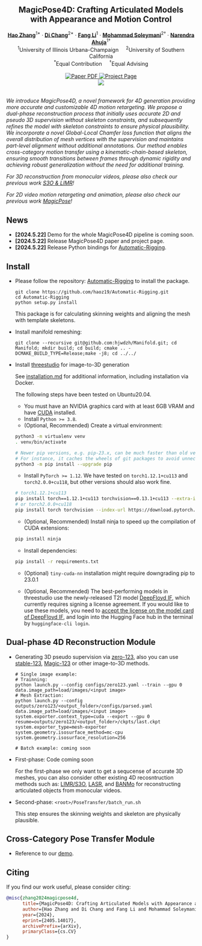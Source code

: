 <p align="center">

  <h2 align="center">MagicPose4D: Crafting Articulated Models <br>with Appearance and Motion Control</h2>
  <p align="center">
    <a href="https://haoz19.github.io/"><strong>Hao Zhang</strong></a><sup>1*</sup>
    ·  
    <a href="https://boese0601.github.io/"><strong>Di Chang</strong></a><sup>2*</sup>
    ·
    <a href="https://fangli333.github.io/"><strong>Fang Li</strong></a><sup>1</sup>
    ·
    <a href="https://www.ihp-lab.org/"><strong>Mohammad Soleymani</strong></a><sup>2<span>&#8224;</span></sup>
    ·
    <a href="https://vision.ai.illinois.edu/narendra-ahuja/"><strong>Narendra Ahuja</strong></a><sup>1<span>&#8224;</span></sup>
    <br>
    <sup>1</sup>University of Illinois Urbana-Champaign &nbsp;&nbsp;&nbsp; <sup>2</sup>University of Southern California
    <br>
    <sup>*</sup>Equal Contribution &nbsp;&nbsp;&nbsp; <sup><span>&#8224;</span></sup>Equal Advising
    <br>
    </br>
        <a href="https://arxiv.org/abs/2405.14017">
        <img src='https://img.shields.io/badge/arXiv-MagicPose4D-green' alt='Paper PDF'>
        </a>
        <a href='https://boese0601.github.io/magicpose4d/'>
        <img src='https://img.shields.io/badge/Project_Page-MagicPose4D-blue' alt='Project Page'></a>
        <!-- <a href='https://youtu.be/VPJe6TyrT-Y'>
        <img src='https://img.shields.io/badge/YouTube-MagicPose-rgb(255, 0, 0)' alt='Youtube'></a> -->
     </br>
    <table align="center">
        <img src="./figures/hiphop-1-humanoid.gif">
    </table>
</p>

*We introduce MagicPose4D, a novel framework for 4D generation providing more accurate and customizable 4D motion retargeting. We propose a dual-phase reconstruction process that initially uses accurate 2D and pseudo 3D supervision without skeleton constraints, and subsequently refines the model with skeleton constraints to ensure physical plausibility. We incorporate a novel Global-Local Chamfer loss function that aligns the overall distribution of mesh vertices with the supervision and maintains part-level alignment without additional annotations. Our method enables cross-category motion transfer using a kinematic-chain-based skeleton, ensuring smooth transitions between frames through dynamic rigidity and achieving robust generalization without the need for additional training.*

*For 3D reconstruction from monocular videos, please also check our previous work [S3O & LIMR](https://github.com/haoz19/LIMR)!*

*For 2D video motion retargeting and animation, please also check our previous work <a href="https://github.com/Boese0601/MagicDance">MagicPose</a>!*



## News
* **[2024.5.22]** Demo for the whole MagicPose4D pipeline is coming soon.
* **[2024.5.22]** Release MagicPose4D paper and project page.
* **[2024.5.22]** Release Python bindings for [Automatic-Rigging](https://github.com/haoz19/Automatic-Rigging).


## Install

* Please follow the repository: [Automatic-Rigging](https://github.com/haoz19/Automatic-Rigging) to install the package.
  ```
  git clone https://github.com/haoz19/Automatic-Rigging.git
  cd Automatic-Rigging
  python setup.py install
  ```

  This package is for calculating skinning weights and aligning the mesh with template skeletons.

* Install manifold remeshing:
  ```
  git clone --recursive git@github.com:hjwdzh/Manifold.git; cd Manifold; mkdir build; cd build; cmake .. -DCMAKE_BUILD_TYPE=Release;make -j8; cd ../../
  ```

* Install [threestudio](https://github.com/threestudio-project/threestudio) for image-to-3D generation
  
  See [installation.md](docs/installation.md) for additional information, including installation via Docker.
  
  The following steps have been tested on Ubuntu20.04.
  
  - You must have an NVIDIA graphics card with at least 6GB VRAM and have [CUDA](https://developer.nvidia.com/cuda-downloads) installed.
  - Install `Python >= 3.8`.
  - (Optional, Recommended) Create a virtual environment:
  
  ```sh
  python3 -m virtualenv venv
  . venv/bin/activate
  
  # Newer pip versions, e.g. pip-23.x, can be much faster than old versions, e.g. pip-20.x.
  # For instance, it caches the wheels of git packages to avoid unnecessarily rebuilding them later.
  python3 -m pip install --upgrade pip
  ```
  
  - Install `PyTorch >= 1.12`. We have tested on `torch1.12.1+cu113` and `torch2.0.0+cu118`, but other versions should also work fine.
  
  ```sh
  # torch1.12.1+cu113
  pip install torch==1.12.1+cu113 torchvision==0.13.1+cu113 --extra-index-url https://download.pytorch.org/whl/cu113
  # or torch2.0.0+cu118
  pip install torch torchvision --index-url https://download.pytorch.org/whl/cu118
  ```
  
  - (Optional, Recommended) Install ninja to speed up the compilation of CUDA extensions:
  
  ```sh
  pip install ninja
  ```
  
  - Install dependencies:
  
  ```sh
  pip install -r requirements.txt
  ```
  
  - (Optional) `tiny-cuda-nn` installation might require downgrading pip to 23.0.1
  
  - (Optional, Recommended) The best-performing models in threestudio use the newly-released T2I model [DeepFloyd IF](https://github.com/deep-floyd/IF), which currently requires signing a license agreement. If you would like to use these models, you need to [accept the license on the model card of DeepFloyd IF](https://huggingface.co/DeepFloyd/IF-I-XL-v1.0), and login into the Hugging Face hub in the terminal by `huggingface-cli login`.

  

## Dual-phase 4D Reconstruction Module

* Generating 3D pseudo supervision via [zero-123](https://zero123.cs.columbia.edu/), also you can use [stable-123](https://stability.ai/stable-3d), [Magic-123](https://guochengqian.github.io/project/magic123/) or other image-to-3D methods.
  ```
  # Single image example:
  # Trainning:
  python launch.py --config configs/zero123.yaml --train --gpu 0 data.image_path=load/images/<input image>
  # Mesh Extraction:
  python launch.py --config outputs/zero123/<output_folder>/configs/parsed.yaml data.image_path=load/images/<input image> system.exporter.context_type=cuda --export --gpu 0 resume=outputs/zero123/<output_folder>/ckpts/last.ckpt  system.exporter_type=mesh-exporter system.geometry.isosurface_method=mc-cpu system.geometry.isosurface_resolution=256
  
  # Batch example: coming soon
  ```
  
* First-phase: Code coming soon
  
  For the first-phase we only want to get a sequcense of accurate 3D meshes, you can also consider other existing 4D recosntruction methods such as: [LIMR/S3O](https://github.com/haoz19/LIMR), [LASR](https://github.com/google/lasr), and [BANMo](https://github.com/facebookresearch/banmo) for reconstructing articulated objects from monocular videos.
* Second-phase: `<root>/PoseTransfer/batch_run.sh`
  
  This step ensures the skinning weights and skeleton are physically plausible.

## Cross-Category Pose Transfer Module

* Reference to our [demo](https://github.com/haoz19/MagicPose4D/blob/main/PoseTransfer/PoseTransfer_demo.ipynb).


## Citing
If you find our work useful, please consider citing:
```BibTeX
@misc{zhang2024magicpose4d,
      title={MagicPose4D: Crafting Articulated Models with Appearance and Motion Control}, 
      author={Hao Zhang and Di Chang and Fang Li and Mohammad Soleymani and Narendra Ahuja},
      year={2024},
      eprint={2405.14017},
      archivePrefix={arXiv},
      primaryClass={cs.CV}
}
```





